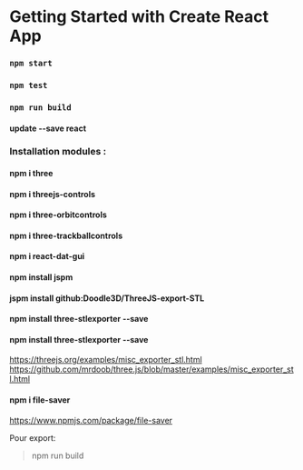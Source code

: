 # Getting Started with Create React App

### `npm start`

### `npm test`

### `npm run build`

#### update --save react
### Installation modules :
#### npm i three
#### npm i threejs-controls 
#### npm i three-orbitcontrols
#### npm i three-trackballcontrols
#### npm i react-dat-gui
#### npm install jspm
#### jspm install github:Doodle3D/ThreeJS-export-STL

#### npm install three-stlexporter --save
#### npm install three-stlexporter --save
https://threejs.org/examples/misc_exporter_stl.html
https://github.com/mrdoob/three.js/blob/master/examples/misc_exporter_stl.html
#### npm i file-saver
https://www.npmjs.com/package/file-saver

Pour export:
>npm run build

